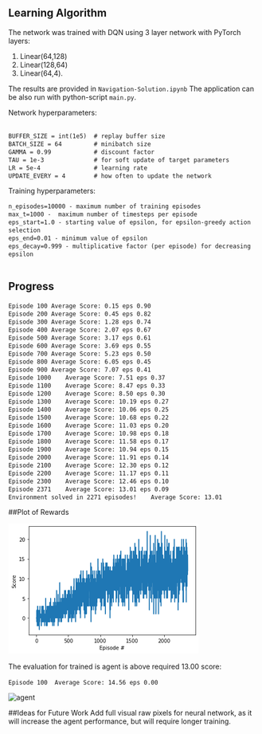 
## Learning Algorithm

The network was trained with DQN using 3 layer network with PyTorch layers:

1. Linear(64,128)
2. Linear(128,64)
3. Linear(64,4).

The results are provided in ```Navigation-Solution.ipynb```
The application can be also run with python-script ```main.py```.


Network hyperparameters:

```

BUFFER_SIZE = int(1e5)  # replay buffer size
BATCH_SIZE = 64         # minibatch size
GAMMA = 0.99            # discount factor
TAU = 1e-3              # for soft update of target parameters
LR = 5e-4               # learning rate
UPDATE_EVERY = 4        # how often to update the network
```

Training hyperparameters:
```
n_episodes=10000 - maximum number of training episodes
max_t=1000 -  maximum number of timesteps per episode
eps_start=1.0 - starting value of epsilon, for epsilon-greedy action selection
eps_end=0.01 - minimum value of epsilon
eps_decay=0.999 - multiplicative factor (per episode) for decreasing epsilon
         
```

## Progress

```
Episode 100	Average Score: 0.15 eps 0.90
Episode 200	Average Score: 0.45 eps 0.82
Episode 300	Average Score: 1.28 eps 0.74
Episode 400	Average Score: 2.07 eps 0.67
Episode 500	Average Score: 3.17 eps 0.61
Episode 600	Average Score: 3.69 eps 0.55
Episode 700	Average Score: 5.23 eps 0.50
Episode 800	Average Score: 6.05 eps 0.45
Episode 900	Average Score: 7.07 eps 0.41
Episode 1000	Average Score: 7.51 eps 0.37
Episode 1100	Average Score: 8.47 eps 0.33
Episode 1200	Average Score: 8.50 eps 0.30
Episode 1300	Average Score: 10.19 eps 0.27
Episode 1400	Average Score: 10.06 eps 0.25
Episode 1500	Average Score: 10.68 eps 0.22
Episode 1600	Average Score: 11.03 eps 0.20
Episode 1700	Average Score: 10.98 eps 0.18
Episode 1800	Average Score: 11.58 eps 0.17
Episode 1900	Average Score: 10.94 eps 0.15
Episode 2000	Average Score: 11.91 eps 0.14
Episode 2100	Average Score: 12.30 eps 0.12
Episode 2200	Average Score: 11.17 eps 0.11
Episode 2300	Average Score: 12.46 eps 0.10
Episode 2371	Average Score: 13.01 eps 0.09
Environment solved in 2271 episodes!	Average Score: 13.01
```

##Plot of Rewards


![agent](images/learning_curve.png)

The evaluation for trained is agent is above required 13.00 score:

```Episode 100	Average Score: 14.56 eps 0.00```


![agent](images/trained_agent.gif)

##Ideas for Future Work
Add full visual raw pixels for neural network, as it will increase the agent performance, but will require longer training. 

